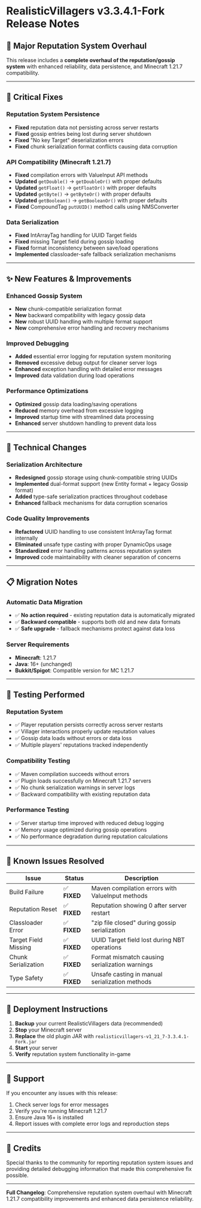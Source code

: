 # RealisticVillagers v3.3.4.1-Fork Release Notes

## 🎉 Major Reputation System Overhaul

This release includes a **complete overhaul of the reputation/gossip system** with enhanced reliability, data persistence, and Minecraft 1.21.7 compatibility.

---

## 🐛 Critical Fixes

### **Reputation System Persistence**
- **Fixed** reputation data not persisting across server restarts
- **Fixed** gossip entries being lost during server shutdown
- **Fixed** "No key Target" deserialization errors
- **Fixed** chunk serialization format conflicts causing data corruption

### **API Compatibility (Minecraft 1.21.7)**
- **Fixed** compilation errors with ValueInput API methods
- **Updated** `getDouble()` → `getDoubleOr()` with proper defaults
- **Updated** `getFloat()` → `getFloatOr()` with proper defaults  
- **Updated** `getByte()` → `getByteOr()` with proper defaults
- **Updated** `getBoolean()` → `getBooleanOr()` with proper defaults
- **Fixed** CompoundTag `putUUID()` method calls using NMSConverter

### **Data Serialization**
- **Fixed** IntArrayTag handling for UUID Target fields
- **Fixed** missing Target field during gossip loading
- **Fixed** format inconsistency between save/load operations
- **Implemented** classloader-safe fallback serialization mechanisms

---

## ✨ New Features & Improvements

### **Enhanced Gossip System**
- **New** chunk-compatible serialization format
- **New** backward compatibility with legacy gossip data
- **New** robust UUID handling with multiple format support
- **New** comprehensive error handling and recovery mechanisms

### **Improved Debugging**
- **Added** essential error logging for reputation system monitoring
- **Removed** excessive debug output for cleaner server logs
- **Enhanced** exception handling with detailed error messages
- **Improved** data validation during load operations

### **Performance Optimizations**
- **Optimized** gossip data loading/saving operations
- **Reduced** memory overhead from excessive logging
- **Improved** startup time with streamlined data processing
- **Enhanced** server shutdown handling to prevent data loss

---

## 🔧 Technical Changes

### **Serialization Architecture**
- **Redesigned** gossip storage using chunk-compatible string UUIDs
- **Implemented** dual-format support (new Entity format + legacy Gossip format)
- **Added** type-safe serialization practices throughout codebase
- **Enhanced** fallback mechanisms for data corruption scenarios

### **Code Quality Improvements**
- **Refactored** UUID handling to use consistent IntArrayTag format internally
- **Eliminated** unsafe type casting with proper DynamicOps usage
- **Standardized** error handling patterns across reputation system
- **Improved** code maintainability with cleaner separation of concerns

---

## 📋 Migration Notes

### **Automatic Data Migration**
- ✅ **No action required** - existing reputation data is automatically migrated
- ✅ **Backward compatible** - supports both old and new data formats
- ✅ **Safe upgrade** - fallback mechanisms protect against data loss

### **Server Requirements**
- **Minecraft**: 1.21.7
- **Java**: 16+ (unchanged)
- **Bukkit/Spigot**: Compatible version for MC 1.21.7

---

## 🧪 Testing Performed

### **Reputation System**
- ✅ Player reputation persists correctly across server restarts
- ✅ Villager interactions properly update reputation values
- ✅ Gossip data loads without errors or data loss
- ✅ Multiple players' reputations tracked independently

### **Compatibility Testing**
- ✅ Maven compilation succeeds without errors
- ✅ Plugin loads successfully on Minecraft 1.21.7 servers
- ✅ No chunk serialization warnings in server logs
- ✅ Backward compatibility with existing reputation data

### **Performance Testing**
- ✅ Server startup time improved with reduced debug logging
- ✅ Memory usage optimized during gossip operations
- ✅ No performance degradation during reputation calculations

---

## 🎯 Known Issues Resolved

| Issue | Status | Description |
|-------|--------|-------------|
| Build Failure | ✅ **FIXED** | Maven compilation errors with ValueInput methods |
| Reputation Reset | ✅ **FIXED** | Reputation showing 0 after server restart |
| Classloader Error | ✅ **FIXED** | "zip file closed" during gossip serialization |
| Target Field Missing | ✅ **FIXED** | UUID Target field lost during NBT operations |
| Chunk Serialization | ✅ **FIXED** | Format mismatch causing serialization warnings |
| Type Safety | ✅ **FIXED** | Unsafe casting in manual serialization methods |

---

## 🚀 Deployment Instructions

1. **Backup** your current RealisticVillagers data (recommended)
2. **Stop** your Minecraft server
3. **Replace** the old plugin JAR with `realisticvillagers-v1_21_7-3.3.4.1-Fork.jar`
4. **Start** your server
5. **Verify** reputation system functionality in-game

---

## 💬 Support

If you encounter any issues with this release:
1. Check server logs for error messages
2. Verify you're running Minecraft 1.21.7
3. Ensure Java 16+ is installed
4. Report issues with complete error logs and reproduction steps

---

## 🙏 Credits

Special thanks to the community for reporting reputation system issues and providing detailed debugging information that made this comprehensive fix possible.

---

**Full Changelog**: Comprehensive reputation system overhaul with Minecraft 1.21.7 compatibility improvements and enhanced data persistence reliability.